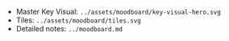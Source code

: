 <!--══════════════════════════════════════════════════
  ╔══════════════════════════════════════════════════════╗
  ║  ░  BRAND MOODBOARD (GUIDE)  ░░░░░░░░░░░░░░░░░░░░░  ║
  ║                                                      ║
  ║  Entry point for the key visual and tile variations. ║
  ║                                                      ║
  ║                                                      ║
  ║                                                      ║
  ║                                                      ║
  ╚══════════════════════════════════════════════════════╝
    • WHAT ▸ Link hub for moodboard assets
    • WHY  ▸ Align on master key visual direction
    • HOW  ▸ SVGs with gradient + grain
-->

- Master Key Visual: `../assets/moodboard/key-visual-hero.svg`
- Tiles: `../assets/moodboard/tiles.svg`
- Detailed notes: `../moodboard.md`

<!-- DOC META: VERSION=1.0 | UPDATED=2025-09-17T20:46:38Z -->
